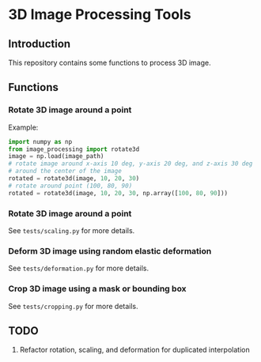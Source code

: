 # 3D Image Processing Tools

## Introduction

This repository contains some functions to process 3D image.

## Functions

### Rotate 3D image around a point

Example:

```python
import numpy as np
from image_processing import rotate3d
image = np.load(image_path)
# rotate image around x-axis 10 deg, y-axis 20 deg, and z-axis 30 deg
# around the center of the image
rotated = rotate3d(image, 10, 20, 30)
# rotate around point (100, 80, 90)
rotated = rotate3d(image, 10, 20, 30, np.array([100, 80, 90]))
```

### Rotate 3D image around a point

See `tests/scaling.py` for more details.

### Deform 3D image using random elastic deformation

See `tests/deformation.py` for more details.

### Crop 3D image using a mask or bounding box

See `tests/cropping.py` for more details.

## TODO

1. Refactor rotation, scaling, and deformation for duplicated interpolation
